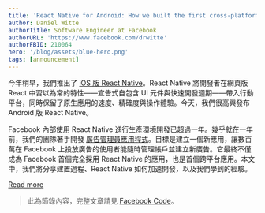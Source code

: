```yaml
---
title: 'React Native for Android: How we built the first cross-platform React Native app'
author: Daniel Witte
authorTitle: Software Engineer at Facebook
authorURL: 'https://www.facebook.com/drwitte'
authorFBID: 210064
hero: '/blog/assets/blue-hero.png'
tags: [announcement]
---
```


今年稍早，我們推出了 [iOS 版 React Native](https://code.facebook.com/posts/1014532261909640/react-native-bringing-modern-web-techniques-to-mobile/)。React Native 將開發者在網頁版 React 中習以為常的特性——宣告式自包含 UI 元件與快速開發週期——帶入行動平台，同時保留了原生應用的速度、精確度與操作體驗。今天，我們很高興發布 Android 版 React Native。

Facebook 內部使用 React Native 進行生產環境開發已超過一年。幾乎就在一年前，我們的團隊著手開發 [廣告管理員應用程式](https://www.facebook.com/business/news/ads-manager-app)。目標是建立一個新應用，讓數百萬在 Facebook 上投放廣告的使用者能隨時管理帳戶並建立新廣告。它最終不僅成為 Facebook 首個完全採用 React Native 的應用，也是首個跨平台應用。本文中，我們將分享建置過程、React Native 如何加速開發，以及我們學到的經驗。

<footer>
  <a
    href="https://code.facebook.com/posts/1189117404435352/react-native-for-android-how-we-built-the-first-cross-platform-react-native-app/"
    className="btn">Read more</a>
</footer>

> 此為節錄內容，完整文章請見 [Facebook Code](https://code.facebook.com/posts/1189117404435352/react-native-for-android-how-we-built-the-first-cross-platform-react-native-app/)。